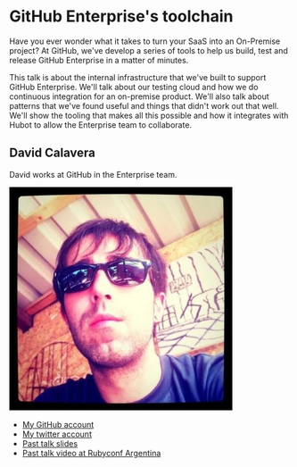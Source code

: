 # GitHub Enterprise's toolchain

Have you ever wonder what it takes to turn your SaaS into an On-Premise project? At GitHub, we've develop a series of tools to help us build, test and release GitHub Enterprise in a matter of minutes.

This talk is about the internal infrastructure that we've built to support GitHub Enterprise. We'll talk about our testing cloud and how we do continuous integration for an on-premise product. We'll also talk about patterns that we've found useful and things that didn't work out that well. We'll show the tooling that makes all this possible and how it integrates with Hubot to allow the Enterprise team to collaborate.

## David Calavera

David works at GitHub in the Enterprise team.

![Profile picture](./profile_picture.jpg)

- [My GitHub account](https://github.com/calavera)
- [My twitter account](https://twitter.com/calavera)
- [Past talk slides](http://speakerdeck.com/calavera)
- [Past talk video at Rubyconf Argentina](vimeo.com/album/2307103/video/62219734)
